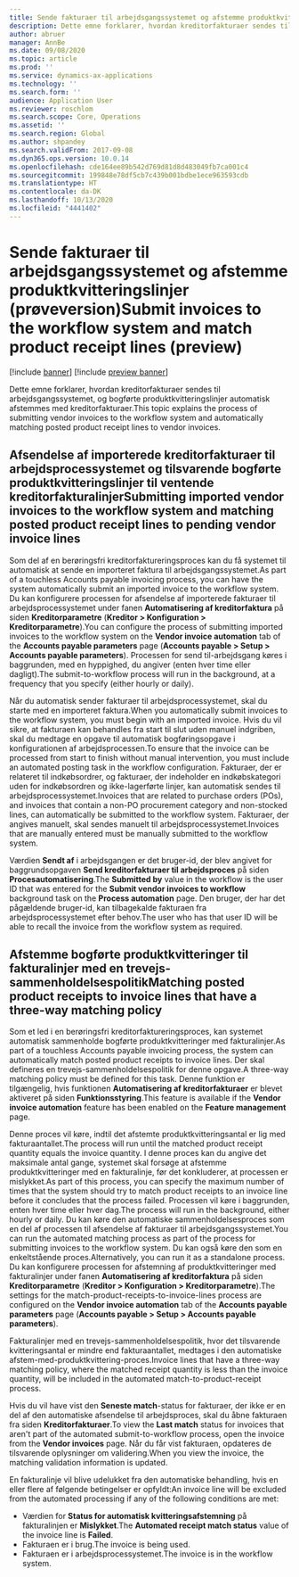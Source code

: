 ```yaml
---
title: Sende fakturaer til arbejdsgangssystemet og afstemme produktkvitteringslinjer (prøveversion)
description: Dette emne forklarer, hvordan kreditorfakturaer sendes til arbejdsgangssystemet, og bogførte produktkvitteringslinjer automatisk afstemmes med kreditorfakturaer.
author: abruer
manager: AnnBe
ms.date: 09/08/2020
ms.topic: article
ms.prod: ''
ms.service: dynamics-ax-applications
ms.technology: ''
ms.search.form: ''
audience: Application User
ms.reviewer: roschlom
ms.search.scope: Core, Operations
ms.assetid: ''
ms.search.region: Global
ms.author: shpandey
ms.search.validFrom: 2017-09-08
ms.dyn365.ops.version: 10.0.14
ms.openlocfilehash: cde164ee89b542d769d81d8d483049fb7ca001c4
ms.sourcegitcommit: 199848e78df5cb7c439b001bdbe1ece963593cdb
ms.translationtype: HT
ms.contentlocale: da-DK
ms.lasthandoff: 10/13/2020
ms.locfileid: "4441402"
---
```

# <a name="submit-invoices-to-the-workflow-system-and-match-product-receipt-lines-preview"></a><span data-ttu-id="3a27d-103">Sende fakturaer til arbejdsgangssystemet og afstemme produktkvitteringslinjer (prøveversion)</span><span class="sxs-lookup"><span data-stu-id="3a27d-103">Submit invoices to the workflow system and match product receipt lines (preview)</span></span>

[!include [banner](../includes/banner.md)]
[!include [preview banner](../includes/preview-banner.md)]

<span data-ttu-id="3a27d-104">Dette emne forklarer, hvordan kreditorfakturaer sendes til arbejdsgangssystemet, og bogførte produktkvitteringslinjer automatisk afstemmes med kreditorfakturaer.</span><span class="sxs-lookup"><span data-stu-id="3a27d-104">This topic explains the process of submitting vendor invoices to the workflow system and automatically matching posted product receipt lines to vendor invoices.</span></span>

## <a name="submitting-imported-vendor-invoices-to-the-workflow-system-and-matching-posted-product-receipt-lines-to-pending-vendor-invoice-lines"></a><span data-ttu-id="3a27d-105">Afsendelse af importerede kreditorfakturaer til arbejdsprocessystemet og tilsvarende bogførte produktkvitteringslinjer til ventende kreditorfakturalinjer</span><span class="sxs-lookup"><span data-stu-id="3a27d-105">Submitting imported vendor invoices to the workflow system and matching posted product receipt lines to pending vendor invoice lines</span></span>

<span data-ttu-id="3a27d-106">Som del af en berøringsfri kreditorfaktureringsproces kan du få systemet til automatisk at sende en importeret faktura til arbejdsgangssystemet.</span><span class="sxs-lookup"><span data-stu-id="3a27d-106">As part of a touchless Accounts payable invoicing process, you can have the system automatically submit an imported invoice to the workflow system.</span></span> <span data-ttu-id="3a27d-107">Du kan konfigurere processen for afsendelse af importerede fakturaer til arbejdsprocessystemet under fanen **Automatisering af kreditorfaktura** på siden **Kreditorparametre** (**Kreditor \> Konfiguration \> Kreditorparametre**).</span><span class="sxs-lookup"><span data-stu-id="3a27d-107">You can configure the process of submitting imported invoices to the workflow system on the **Vendor invoice automation** tab of the **Accounts payable parameters** page (**Accounts payable \> Setup \> Accounts payable parameters**).</span></span> <span data-ttu-id="3a27d-108">Processen for send til-arbejdsgang køres i baggrunden, med en hyppighed, du angiver (enten hver time eller dagligt).</span><span class="sxs-lookup"><span data-stu-id="3a27d-108">The submit-to-workflow process will run in the background, at a frequency that you specify (either hourly or daily).</span></span>

<span data-ttu-id="3a27d-109">Når du automatisk sender fakturaer til arbejdsprocessystemet, skal du starte med en importeret faktura.</span><span class="sxs-lookup"><span data-stu-id="3a27d-109">When you automatically submit invoices to the workflow system, you must begin with an imported invoice.</span></span> <span data-ttu-id="3a27d-110">Hvis du vil sikre, at fakturaen kan behandles fra start til slut uden manuel indgriben, skal du medtage en opgave til automatisk bogføringsopgave i konfigurationen af arbejdsprocessen.</span><span class="sxs-lookup"><span data-stu-id="3a27d-110">To ensure that the invoice can be processed from start to finish without manual intervention, you must include an automated posting task in the workflow configuration.</span></span> <span data-ttu-id="3a27d-111">Fakturaer, der er relateret til indkøbsordrer, og fakturaer, der indeholder en indkøbskategori uden for indkøbsordren og ikke-lagerførte linjer, kan automatisk sendes til arbejdsprocessystemet.</span><span class="sxs-lookup"><span data-stu-id="3a27d-111">Invoices that are related to purchase orders (POs), and invoices that contain a non-PO procurement category and non-stocked lines, can automatically be submitted to the workflow system.</span></span> <span data-ttu-id="3a27d-112">Fakturaer, der angives manuelt, skal sendes manuelt til arbejdsprocessystemet.</span><span class="sxs-lookup"><span data-stu-id="3a27d-112">Invoices that are manually entered must be manually submitted to the workflow system.</span></span>

<span data-ttu-id="3a27d-113">Værdien **Sendt af** i arbejdsgangen er det bruger-id, der blev angivet for baggrundsopgaven **Send kreditorfakturaer til arbejdsproces** på siden **Procesautomatisering**.</span><span class="sxs-lookup"><span data-stu-id="3a27d-113">The **Submitted by** value in the workflow is the user ID that was entered for the **Submit vendor invoices to workflow** background task on the **Process automation** page.</span></span> <span data-ttu-id="3a27d-114">Den bruger, der har det pågældende bruger-id, kan tilbagekalde fakturaen fra arbejdsprocessystemet efter behov.</span><span class="sxs-lookup"><span data-stu-id="3a27d-114">The user who has that user ID will be able to recall the invoice from the workflow system as required.</span></span>

## <a name="matching-posted-product-receipts-to-invoice-lines-that-have-a-three-way-matching-policy"></a><span data-ttu-id="3a27d-115">Afstemme bogførte produktkvitteringer til fakturalinjer med en trevejs-sammenholdelsespolitik</span><span class="sxs-lookup"><span data-stu-id="3a27d-115">Matching posted product receipts to invoice lines that have a three-way matching policy</span></span>

<span data-ttu-id="3a27d-116">Som et led i en berøringsfri kreditorfaktureringsproces, kan systemet automatisk sammenholde bogførte produktkvitteringer med fakturalinjer.</span><span class="sxs-lookup"><span data-stu-id="3a27d-116">As part of a touchless Accounts payable invoicing process, the system can automatically match posted product receipts to invoice lines.</span></span> <span data-ttu-id="3a27d-117">Der skal defineres en trevejs-sammenholdelsespolitik for denne opgave.</span><span class="sxs-lookup"><span data-stu-id="3a27d-117">A three-way matching policy must be defined for this task.</span></span> <span data-ttu-id="3a27d-118">Denne funktion er tilgængelig, hvis funktionen **Automatisering af kreditorfakturaer** er blevet aktiveret på siden **Funktionsstyring**.</span><span class="sxs-lookup"><span data-stu-id="3a27d-118">This feature is available if the **Vendor invoice automation** feature has been enabled on the **Feature management** page.</span></span>

<span data-ttu-id="3a27d-119">Denne proces vil køre, indtil det afstemte produktkvitteringsantal er lig med fakturaantallet.</span><span class="sxs-lookup"><span data-stu-id="3a27d-119">The process will run until the matched product receipt quantity equals the invoice quantity.</span></span> <span data-ttu-id="3a27d-120">I denne proces kan du angive det maksimale antal gange, systemet skal forsøge at afstemme produktkvitteringer med en fakturalinje, før det konkluderer, at processen er mislykket.</span><span class="sxs-lookup"><span data-stu-id="3a27d-120">As part of this process, you can specify the maximum number of times that the system should try to match product receipts to an invoice line before it concludes that the process failed.</span></span> <span data-ttu-id="3a27d-121">Processen vil køre i baggrunden, enten hver time eller hver dag.</span><span class="sxs-lookup"><span data-stu-id="3a27d-121">The process will run in the background, either hourly or daily.</span></span> <span data-ttu-id="3a27d-122">Du kan køre den automatiske sammenholdelsesproces som en del af processen til afsendelse af fakturaer til arbejdsgangssystemet.</span><span class="sxs-lookup"><span data-stu-id="3a27d-122">You can run the automated matching process as part of the process for submitting invoices to the workflow system.</span></span> <span data-ttu-id="3a27d-123">Du kan også køre den som en enkeltstående proces.</span><span class="sxs-lookup"><span data-stu-id="3a27d-123">Alternatively, you can run it as a standalone process.</span></span> <span data-ttu-id="3a27d-124">Du kan konfigurere processen for afstemning af produktkvitteringer med fakturalinjer under fanen **Automatisering af kreditorfaktura** på siden **Kreditorparametre** (**Kreditor \> Konfiguration \> Kreditorparametre**).</span><span class="sxs-lookup"><span data-stu-id="3a27d-124">The settings for the match-product-receipts-to-invoice-lines process are configured on the **Vendor invoice automation** tab of the **Accounts payable parameters** page (**Accounts payable \> Setup \> Accounts payable parameters**).</span></span>

<span data-ttu-id="3a27d-125">Fakturalinjer med en trevejs-sammenholdelsespolitik, hvor det tilsvarende kvitteringsantal er mindre end fakturaantallet, medtages i den automatiske afstem-med-produktkvittering-proces.</span><span class="sxs-lookup"><span data-stu-id="3a27d-125">Invoice lines that have a three-way matching policy, where the matched receipt quantity is less than the invoice quantity, will be included in the automated match-to-product-receipt process.</span></span>

<span data-ttu-id="3a27d-126">Hvis du vil have vist den **Seneste match**-status for fakturaer, der ikke er en del af den automatiske afsendelse til arbejdsproces, skal du åbne fakturaen fra siden **Kreditorfakturaer**.</span><span class="sxs-lookup"><span data-stu-id="3a27d-126">To view the **Last match** status for invoices that aren't part of the automated submit-to-workflow process, open the invoice from the **Vendor invoices** page.</span></span> <span data-ttu-id="3a27d-127">Når du får vist fakturaen, opdateres de tilsvarende oplysninger om validering.</span><span class="sxs-lookup"><span data-stu-id="3a27d-127">When you view the invoice, the matching validation information is updated.</span></span>

<span data-ttu-id="3a27d-128">En fakturalinje vil blive udelukket fra den automatiske behandling, hvis en eller flere af følgende betingelser er opfyldt:</span><span class="sxs-lookup"><span data-stu-id="3a27d-128">An invoice line will be excluded from the automated processing if any of the following conditions are met:</span></span>

- <span data-ttu-id="3a27d-129">Værdien for **Status for automatisk kvitteringsafstemning** på fakturalinjen er **Mislykket**.</span><span class="sxs-lookup"><span data-stu-id="3a27d-129">The **Automated receipt match status** value of the invoice line is **Failed**.</span></span>
- <span data-ttu-id="3a27d-130">Fakturaen er i brug.</span><span class="sxs-lookup"><span data-stu-id="3a27d-130">The invoice is being used.</span></span>
- <span data-ttu-id="3a27d-131">Fakturaen er i arbejdsprocessystemet.</span><span class="sxs-lookup"><span data-stu-id="3a27d-131">The invoice is in the workflow system.</span></span>
